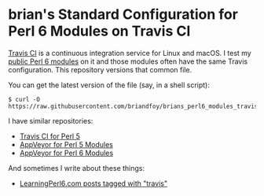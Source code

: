 # brian's Standard Configuration for Perl 6 Modules on Travis CI

[Travis CI](https://travis-ci.org) is a continuous integration service for Linux and macOS. I test my [public Perl 6 modules](https://github.com/briandfoy) on it and those modules often have the same Travis configuration. This repository versions that common file.

You can get the latest version of the file (say, in a shell script):

	$ curl -O https://raw.githubusercontent.com/briandfoy/brians_perl6_modules_travis_config/master/.travis.yml

I have similar repositories:

* [Travis CI for Perl 5](https://github.com/briandfoy/brians_perl_modules_travis_config)
* [AppVeyor for Perl 5 Modules](https://github.com/briandfoy/brians_perl_modules_appveyor_config)
* [AppVeyor for Perl 6 Modules](https://github.com/briandfoy/brians_perl6_modules_appveyor_config)

And sometimes I write about these things:

* [LearningPerl6.com posts tagged with "travis"](https://www.learningperl6.com/tag/travis/)
